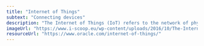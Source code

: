 ```yaml
---
title: "Internet of Things"
subtext: "Connecting devices"
description: "The Internet of Things (IoT) refers to the network of physical objects embedded with sensors and software that can connect and exchange data with other devices over the internet.<br><br>IoT enables smarter interactions between devices and can be used in various applications like smart homes, health monitoring, and industrial automation."
imageUrl: "https://www.i-scoop.eu/wp-content/uploads/2016/10/The-Internet-of-Things-from-connecting-devices-to-creating-value-large.jpg"
resourceUrl: "https://www.oracle.com/internet-of-things/"
---
```

